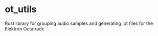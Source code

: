 # ot_utils
 Rust library for grouping audio samples and generating .ot files for the Elektron Octatrack
